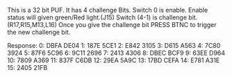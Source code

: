 This is a 32 bit PUF. It has 4 challenge Bits.
Switch 0 is enable. Enable status will given green/Red light.(J15)
Switch (4-1) is challenge bit.(R17,R15,M13,L16)
Once you give the challenge bit PRESS BTNC to trigger the new challenge bit.

Response:
0:	DBFA DE04
1:	187E 5CE1
2:	E842 3105
3:	D615 A563
4:	7C80 3924
5:	87F6 5C96
6:	9C11 2696
7:	2413 4306
8:	DBEC BCF9
9:	63EE D964
10:	7809 A369
11:	837F C6DB
12:	29EA 5A9C
13:	17BD CEFA
14:	E781 A31E
15:	2405 21FB
